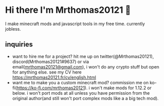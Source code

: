 # Hi there I'm Mrthomas20121 👋
I make minecraft mods and javascript tools in my free time. currently jobless.

## inquiries
- want to hire me for a project? hit me up on twitter(@Mrthomas20121), discord(Mrthomas20121#9637) or via email(mrthomas20121@gmail.com), i won't do any crypto stuff but open for anything else. see my CV here https://mrthomas20121.fr/cv/english.html
- want me to make you a custom minecraft mod? commission me on ko-fi(https://ko-fi.com/mrthomas20121). i won't make mods for 1.12.2 or below. i won't port mods at all unless you have permission from the original author(and still won't port complex mods like a a big tech mod).
